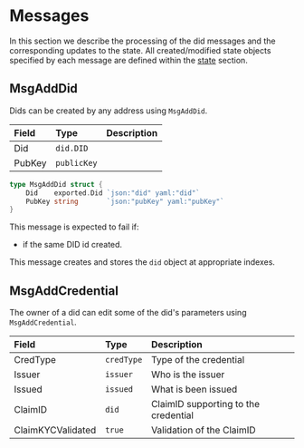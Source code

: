 # Messages

In this section we describe the processing of the did messages and the corresponding updates to the state. All created/modified state objects specified by each message are defined within the [state](./02_state.md) section.

## MsgAddDid

Dids can be created by any address using `MsgAddDid`.

| **Field**              | **Type**           | **Description**                                                                                               |
|:-----------------------|:-----------------  |:--------------------------------------------------------------------------------------------------------------|
| Did                    | `did.DID`          | 
| PubKey                 | `publicKey`        | 

```go
type MsgAddDid struct {
	Did    exported.Did `json:"did" yaml:"did"`
	PubKey string       `json:"pubKey" yaml:"pubKey"`
}
```

This message is expected to fail if:

- if the same DID id created.

This message creates and stores the `did` object at appropriate indexes. 

## MsgAddCredential 

The owner of a did can edit some of the did's parameters using `MsgAddCredential`.

| **Field**              | **Type**           | **Description**                                                                                               |
|:-----------------------|:-------------------|:--------------------------------------------------------------------------------------------------------------|
| CredType               | `credType`         | Type of the credential |
| Issuer                 | `issuer`           | Who is the issuer
| Issued                 | `issued`           | What is been issued
| ClaimID                | `did`              | ClaimID supporting to the credential
| ClaimKYCValidated      | `true`             | Validation of the ClaimID



